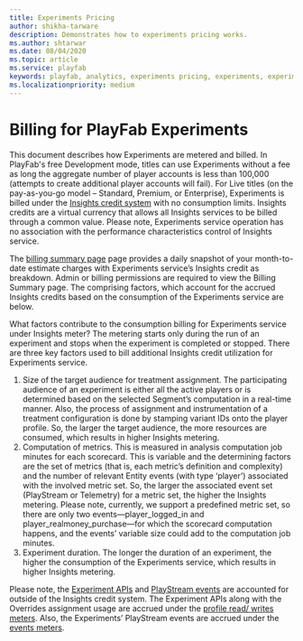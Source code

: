 ```yaml
---
title: Experiments Pricing
author: shikha-tarware
description: Demonstrates how to experiments pricing works.
ms.author: shtarwar
ms.date: 08/04/2020
ms.topic: article
ms.service: playfab
keywords: playfab, analytics, experiments pricing, experiments, experimentation 
ms.localizationpriority: medium
---
```


# Billing for PlayFab Experiments

This document describes how Experiments are metered and billed. In PlayFab's free Development mode, titles can use Experiments without a fee as long the aggregate number of player accounts is less than 100,000 (attempts to create additional player accounts will fail). For Live titles (on the pay-as-you-go model – Standard, Premium, or Enterprise), Experiments is billed under the [Insights credit system](../../../features/pricing/Meters/meters.md#insights) with no consumption limits. Insights credits are a virtual currency that allows all Insights services to be billed through a common value. Please note, Experiments service operation has no association with the performance characteristics control of Insights service.

The [billing summary page](../../../features/pricing/billingDetails.md) page provides a daily snapshot of your month-to-date estimate charges with Experiments service’s Insights credit as breakdown. Admin or billing permissions are required to view the Billing Summary page. The comprising factors, which account for the accrued Insights credits based on the consumption of the Experiments service are below. 

What factors contribute to the consumption billing for Experiments service under Insights meter?
The metering starts only during the run of an experiment and stops when the experiment is completed or stopped. There are three key factors used to bill additional Insights credit utilization for Experiments service. 
1.	Size of the target audience for treatment assignment. The participating audience of an experiment is either all the active players or is determined based on the selected Segment’s computation in a real-time manner. Also, the process of assignment and instrumentation of a treatment configuration is done by stamping variant IDs onto the player profile. So, the larger the target audience, the more resources are consumed, which results in higher Insights metering. 
2.	Computation of metrics. This is measured in analysis computation job minutes for each scorecard. This is variable and the determining factors are the set of metrics (that is, each metric’s definition and complexity) and the number of relevant Entity events (with type ‘player’) associated with the involved metric set. So, the larger the associated event set (PlayStream or Telemetry) for a metric set, the higher the Insights metering. Please note, currently, we support a predefined metric set, so there are only two events—player_logged_in and player_realmoney_purchase—for which the scorecard computation happens, and the events’ variable size could add to the computation job minutes. 
3.	Experiment duration. The longer the duration of an experiment, the higher the consumption of the Experiments service, which results in higher Insights metering. 

Please note, the [Experiment APIs](/rest/api/playfab/experimentation/experimentation) and [PlayStream events](../../../api-references/events/index.md) are accounted for outside of the Insights credit system. The Experiment APIs along with the Overrides assignment usage are accrued under the [profile read/ writes meters](../../../features/pricing/Meters/meters.md#profile). Also, the Experiments’ PlayStream events are accrued under the [events meters](../../../features/pricing/Meters/meters.md#events). 
